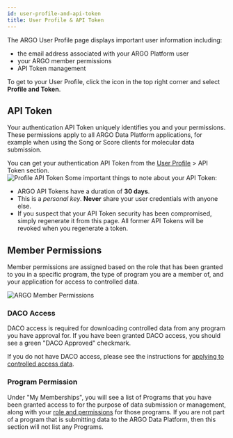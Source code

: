 ```yaml
---
id: user-profile-and-api-token
title: User Profile & API Token
---
```


The ARGO User Profile page displays important user information including:

- the email address associated with your ARGO Platform user
- your ARGO member permissions
- API Token management

To get to your User Profile, click the icon in the top right corner and select **Profile and Token**.

## API Token

Your authentication API Token uniquely identifies you and your permissions. These permissions apply to all ARGO Data Platform applications, for example when using the Song or Score clients for molecular data submission.

You can get your authentication API Token from the [User Profile](https://platform.icgc-argo.org/user) > API Token section.  
![Profile API Token](/assets/data-access/user-profile-api-token.png)
Some important things to note about your API Token:

- ARGO API Tokens have a duration of **30 days**.
- This is a _personal key_. **Never** share your user credentials with anyone else.
- If you suspect that your API Token security has been compromised, simply regenerate it from this page. All former API Tokens will be revoked when you regenerate a token.

## Member Permissions

Member permissions are assigned based on the role that has been granted to you in a specific program, the type of program you are a member of, and your application for access to controlled data.

![ARGO Member Permissions](/assets/data-access/user-profile-program-access.png)

### DACO Access

DACO access is required for downloading controlled data from any program you have approval for. If you have been granted DACO access, you should see a green "DACO Approved" checkmark.

If you do not have DACO access, please see the instructions for [applying to controlled access data](/docs/data-access/data-access).

### Program Permission

Under "My Memberships", you will see a list of Programs that you have been granted access to for the purpose of data submission or management, along with your [role and permissions](/docs/submission/managing-program-access#user-roles-and-permissions) for those programs. If you are not part of a program that is submitting data to the ARGO Data Platform, then this section will not list any Programs.
